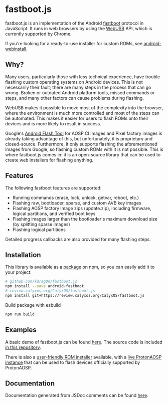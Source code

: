 # fastboot.js

fastboot.js is an implementation of the Android [fastboot](https://android.googlesource.com/platform/system/core/+/master/fastboot/README.md) protocol in JavaScript. It runs in web browsers by using the [WebUSB](https://wicg.github.io/webusb/) API, which is currently supported by Chrome.

If you're looking for a ready-to-use installer for custom ROMs, see [android-webinstall](https://github.com/kdrag0n/android-webinstall).

## Why?

Many users, particularly those with less technical experience, have trouble flashing custom operating systems on Android devices. This is not necessarily their fault; there are many steps in the process that can go wrong. Broken or outdated Android platform tools, missed commands or steps, and many other factors can cause problems during flashing.

WebUSB makes it possible to move most of the complexity into the browser, where the environment is much more controlled and most of the steps can be automated. This makes it easier for users to flash ROMs onto their devices and is more likely to result in success.

Google's [Android Flash Tool](https://flash.android.com/welcome) for AOSP CI images and Pixel factory images is already taking advantage of this, but unfortunately, it is proprietary and closed-source. Furthermore, it only supports flashing the aforementioned images from Google, so flashing custom ROMs with it is not possible. This is where fastboot.js comes in: it is an open-source library that can be used to create web installers for flashing anything.

## Features

The following fastboot features are supported:

- Running commands (erase, lock, unlock, getvar, reboot, etc.)
- Flashing raw, bootloader, sparse, and custom AVB key images
- Flashing AOSP factory image zips (update.zip), including firmware, logical partitions, and verified boot keys
- Flashing images larger than the bootloader's maximum download size (by splitting sparse images)
- Flashing logical partitions

Detailed progress callbacks are also provided for many flashing steps.

## Installation

This library is available as a [package](https://www.npmjs.com/package/android-fastboot) on npm, so you can easily add it to your project:

```bash
# github.com/kdrag0n/fastboot.js
npm install --save android-fastboot
# review.calyxos.org/CalyxOS/fastboot.js
npm install git+https://review.calyxos.org/CalyxOS/fastboot.js
```

Build package with esbuild

```bash
npm run build
```

## Examples

A basic demo of fastboot.js can be found [here](https://kdrag0n.github.io/fastboot.js/demo/). The source code is included [in this repository](https://github.com/kdrag0n/fastboot.js/tree/master/demo).

There is also a [user-friendly ROM installer](https://github.com/kdrag0n/android-webinstall) available, with a [live ProtonAOSP instance](https://protonaosp.kdrag0n.dev/install/web/?utm_source=github&utm_campaign=fastboot.js) that can be used to flash devices officially supported by ProtonAOSP.

## Documentation

Documentation generated from JSDoc comments can be found [here](https://kdrag0n.github.io/fastboot.js/docs/).
